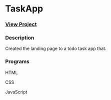 # TaskApp

### <a href="https://christian-browne.github.io/TaskApp/">View Project</a>

### Description
Created the landing page to a todo task app that.

### Programs
HTML

CSS

JavaScript

